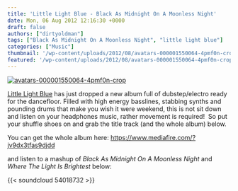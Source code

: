 ```yaml
---
title: 'Little Light Blue - Black As Midnight On A Moonless Night'
date: Mon, 06 Aug 2012 12:16:30 +0000
draft: false
authors: ["dirtyoldman"]
tags: ["Black As Midnight On A Moonless Night", "little light blue"]
categories: ["Music"]
thumbnail: '/wp-content/uploads/2012/08/avatars-000001550064-4pmf0n-crop-150x150.jpg'
featured: '/wp-content/uploads/2012/08/avatars-000001550064-4pmf0n-crop-304x190.jpg'
---
```


[![](/wp-content/uploads/2012/08/avatars-000001550064-4pmf0n-crop.jpg "avatars-000001550064-4pmf0n-crop")](/2012/08/06/little-light-blue-black-as-midnight-on-a-moonless-night/avatars-000001550064-4pmf0n-crop/)

[Little Light Blue](https://soundcloud.com/littlelightblue) has just dropped a new album full of dubstep/electro ready for the dancefloor. Filled with high energy basslines, stabbing synths and pounding drums that make you wish it were weekend, this is not sit down and listen on your headphones music, rather movement is required!  So put your shuffle shoes on and grab the title track (and the whole album) below.

You can get the whole album here: https://www.mediafire.com/?jv9dx3tfas9djdd

and listen to a mashup of _Black As Midnight On A Moonless Night_ and _Where The Light Is Brightest_ below:

{{< soundcloud 54018732 >}}
